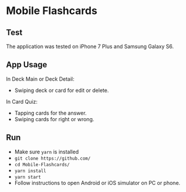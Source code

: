 # Mobile Flashcards

## Test

The application was tested on iPhone 7 Plus and Samsung Galaxy S6.

## App Usage

In Deck Main or Deck Detail:

* Swiping deck or card for edit or delete.

In Card Quiz:
* Tapping cards for the answer.
* Swiping cards for right or wrong.

## Run

* Make sure `yarn` is installed
* `git clone https://github.com/`
* `cd Mobile-Flashcards/`
* `yarn install`
* `yarn start`
* Follow instructions to open Android or iOS simulator on PC or phone.
